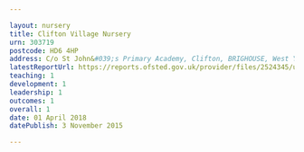 ```yaml
---

layout: nursery
title: Clifton Village Nursery
urn: 303719
postcode: HD6 4HP
address: C/o St John&#039;s Primary Academy, Clifton, BRIGHOUSE, West Yorkshire, HD6 4HP
latestReportUrl: https://reports.ofsted.gov.uk/provider/files/2524345/urn/303719.pdf
teaching: 1
development: 1
leadership: 1
outcomes: 1
overall: 1
date: 01 April 2018 
datePublish: 3 November 2015

---
```

